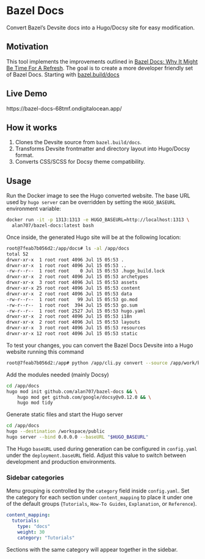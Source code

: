 # Bazel Docs

Convert Bazel’s Devsite docs into a Hugo/Docsy site for easy modification.

## Motivation

This tool implements the improvements outlined in [Bazel Docs: Why It Might Be Time For A Refresh](https://alanmond.com/posts/bazel-documentation-improvements/).  The goal is to create a more developer friendly set of Bazel Docs.  Starting with [bazel.build/docs](https://bazel.build/docs)

## Live Demo

https\://bazel-docs-68tmf.ondigitalocean.app/

## How it works

1. Clones the Devsite source from `bazel.build/docs`.
2. Transforms Devsite frontmatter and directory layout into Hugo/Docsy format.
3. Converts CSS/SCSS for Docsy theme compatibility.

## Usage

Run the Docker image to see the Hugo converted website. The base URL used by
`hugo server` can be overridden by setting the `HUGO_BASEURL` environment
variable:

```bash
docker run -it -p 1313:1313 -e HUGO_BASEURL=http://localhost:1313 \
  alan707/bazel-docs:latest bash
```

Once inside, the generated Hugo site will be at the following location:

```bash
root@7feab7b056d2:/app/docs# ls -al /app/docs
total 52
drwxr-xr-x  1 root root 4096 Jul 15 05:53 .
drwxr-xr-x  1 root root 4096 Jul 15 05:53 ..
-rw-r--r--  1 root root    0 Jul 15 05:53 .hugo_build.lock
drwxr-xr-x  2 root root 4096 Jul 15 05:53 archetypes
drwxr-xr-x  3 root root 4096 Jul 15 05:53 assets
drwxr-xr-x 25 root root 4096 Jul 15 05:53 content
drwxr-xr-x  2 root root 4096 Jul 15 05:53 data
-rw-r--r--  1 root root   99 Jul 15 05:53 go.mod
-rw-r--r--  1 root root  394 Jul 15 05:53 go.sum
-rw-r--r--  1 root root 2527 Jul 15 05:53 hugo.yaml
drwxr-xr-x  2 root root 4096 Jul 15 05:53 i18n
drwxr-xr-x  2 root root 4096 Jul 15 05:53 layouts
drwxr-xr-x  3 root root 4096 Jul 15 05:53 resources
drwxr-xr-x 12 root root 4096 Jul 15 05:53 static
```

To test your changes, you can convert the Bazel Docs Devsite into a Hugo website running this command
```bash
root@7feab7b056d2:/app# python /app/cli.py convert --source /app/work/bazel-source/site/en/ --output /app/docs/
```

Add the modules needed (mainly Docsy)
```bash
cd /app/docs
hugo mod init github.com/alan707/bazel-docs && \
    hugo mod get github.com/google/docsy@v0.12.0 && \
    hugo mod tidy
```

Generate static files and start the Hugo server
```bash
cd /app/docs
hugo --destination /workspace/public
hugo server --bind 0.0.0.0 --baseURL "$HUGO_BASEURL"
```

The Hugo `baseURL` used during generation can be configured in `config.yaml`
under the `deployment.baseURL` field. Adjust this value to switch between
development and production environments.

### Sidebar categories

Menu grouping is controlled by the `category` field inside `config.yaml`.
Set the category for each section under `content_mapping` to place it
under one of the default groups (`Tutorials`, `How-To Guides`,
`Explanation`, or `Reference`).

```yaml
content_mapping:
  tutorials:
    type: "docs"
    weight: 30
    category: "Tutorials"
```

Sections with the same category will appear together in the sidebar.

